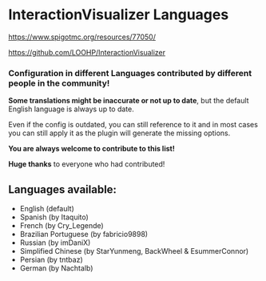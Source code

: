 # InteractionVisualizer Languages

https://www.spigotmc.org/resources/77050/

https://github.com/LOOHP/InteractionVisualizer


### Configuration in different Languages contributed by different people in the community!

**Some translations might be inaccurate or not up to date**, but the default English language is always up to date.

Even if the config is outdated, you can still reference to it and in most cases you can still apply it as the plugin will generate the missing options.

**You are always welcome to contribute to this list!**

**Huge thanks** to everyone who had contributed!

## Languages available:
- English (default)
- Spanish (by Itaquito)
- French (by Cry_Legende)
- Brazilian Portuguese (by fabricio9898)
- Russian (by imDaniX)
- Simplified Chinese (by StarYunmeng, BackWheel & EsummerConnor)
- Persian (by tntbaz)
- German (by Nachtalb)
